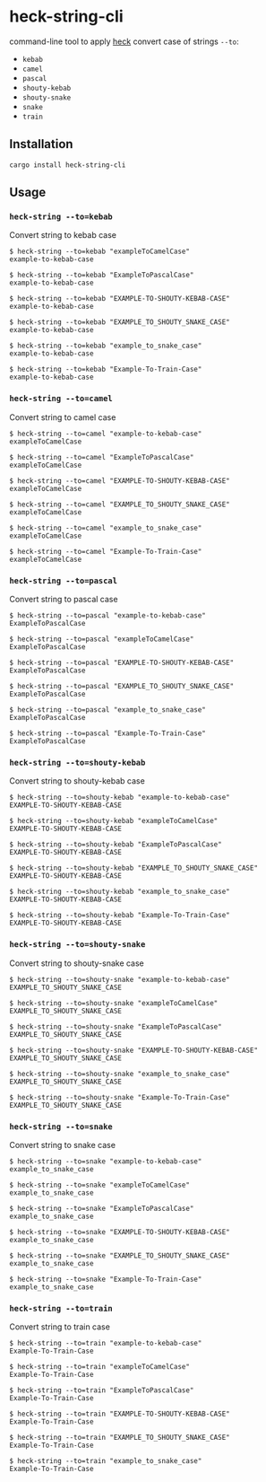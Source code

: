# heck-string-cli

command-line tool to apply [heck](https://crates.io/crates/heck) convert case of strings `--to`:
 - `kebab`
 - `camel`
 - `pascal`
 - `shouty-kebab`
 - `shouty-snake`
 - `snake`
 - `train`

## Installation

```shell
cargo install heck-string-cli
```

## Usage

### `heck-string --to=kebab`

Convert string to kebab case

```shell
$ heck-string --to=kebab "exampleToCamelCase"
example-to-kebab-case

$ heck-string --to=kebab "ExampleToPascalCase"
example-to-kebab-case

$ heck-string --to=kebab "EXAMPLE-TO-SHOUTY-KEBAB-CASE"
example-to-kebab-case

$ heck-string --to=kebab "EXAMPLE_TO_SHOUTY_SNAKE_CASE"
example-to-kebab-case

$ heck-string --to=kebab "example_to_snake_case"
example-to-kebab-case

$ heck-string --to=kebab "Example-To-Train-Case"
example-to-kebab-case
```

### `heck-string --to=camel`

Convert string to camel case

```shell
$ heck-string --to=camel "example-to-kebab-case"
exampleToCamelCase

$ heck-string --to=camel "ExampleToPascalCase"
exampleToCamelCase

$ heck-string --to=camel "EXAMPLE-TO-SHOUTY-KEBAB-CASE"
exampleToCamelCase

$ heck-string --to=camel "EXAMPLE_TO_SHOUTY_SNAKE_CASE"
exampleToCamelCase

$ heck-string --to=camel "example_to_snake_case"
exampleToCamelCase

$ heck-string --to=camel "Example-To-Train-Case"
exampleToCamelCase
```

### `heck-string --to=pascal`

Convert string to pascal case

```shell
$ heck-string --to=pascal "example-to-kebab-case"
ExampleToPascalCase

$ heck-string --to=pascal "exampleToCamelCase"
ExampleToPascalCase

$ heck-string --to=pascal "EXAMPLE-TO-SHOUTY-KEBAB-CASE"
ExampleToPascalCase

$ heck-string --to=pascal "EXAMPLE_TO_SHOUTY_SNAKE_CASE"
ExampleToPascalCase

$ heck-string --to=pascal "example_to_snake_case"
ExampleToPascalCase

$ heck-string --to=pascal "Example-To-Train-Case"
ExampleToPascalCase
```

### `heck-string --to=shouty-kebab`

Convert string to shouty-kebab case

```shell
$ heck-string --to=shouty-kebab "example-to-kebab-case"
EXAMPLE-TO-SHOUTY-KEBAB-CASE

$ heck-string --to=shouty-kebab "exampleToCamelCase"
EXAMPLE-TO-SHOUTY-KEBAB-CASE

$ heck-string --to=shouty-kebab "ExampleToPascalCase"
EXAMPLE-TO-SHOUTY-KEBAB-CASE

$ heck-string --to=shouty-kebab "EXAMPLE_TO_SHOUTY_SNAKE_CASE"
EXAMPLE-TO-SHOUTY-KEBAB-CASE

$ heck-string --to=shouty-kebab "example_to_snake_case"
EXAMPLE-TO-SHOUTY-KEBAB-CASE

$ heck-string --to=shouty-kebab "Example-To-Train-Case"
EXAMPLE-TO-SHOUTY-KEBAB-CASE
```

### `heck-string --to=shouty-snake`

Convert string to shouty-snake case

```shell
$ heck-string --to=shouty-snake "example-to-kebab-case"
EXAMPLE_TO_SHOUTY_SNAKE_CASE

$ heck-string --to=shouty-snake "exampleToCamelCase"
EXAMPLE_TO_SHOUTY_SNAKE_CASE

$ heck-string --to=shouty-snake "ExampleToPascalCase"
EXAMPLE_TO_SHOUTY_SNAKE_CASE

$ heck-string --to=shouty-snake "EXAMPLE-TO-SHOUTY-KEBAB-CASE"
EXAMPLE_TO_SHOUTY_SNAKE_CASE

$ heck-string --to=shouty-snake "example_to_snake_case"
EXAMPLE_TO_SHOUTY_SNAKE_CASE

$ heck-string --to=shouty-snake "Example-To-Train-Case"
EXAMPLE_TO_SHOUTY_SNAKE_CASE
```

### `heck-string --to=snake`

Convert string to snake case

```shell
$ heck-string --to=snake "example-to-kebab-case"
example_to_snake_case

$ heck-string --to=snake "exampleToCamelCase"
example_to_snake_case

$ heck-string --to=snake "ExampleToPascalCase"
example_to_snake_case

$ heck-string --to=snake "EXAMPLE-TO-SHOUTY-KEBAB-CASE"
example_to_snake_case

$ heck-string --to=snake "EXAMPLE_TO_SHOUTY_SNAKE_CASE"
example_to_snake_case

$ heck-string --to=snake "Example-To-Train-Case"
example_to_snake_case
```

### `heck-string --to=train`

Convert string to train case

```shell
$ heck-string --to=train "example-to-kebab-case"
Example-To-Train-Case

$ heck-string --to=train "exampleToCamelCase"
Example-To-Train-Case

$ heck-string --to=train "ExampleToPascalCase"
Example-To-Train-Case

$ heck-string --to=train "EXAMPLE-TO-SHOUTY-KEBAB-CASE"
Example-To-Train-Case

$ heck-string --to=train "EXAMPLE_TO_SHOUTY_SNAKE_CASE"
Example-To-Train-Case

$ heck-string --to=train "example_to_snake_case"
Example-To-Train-Case
```

